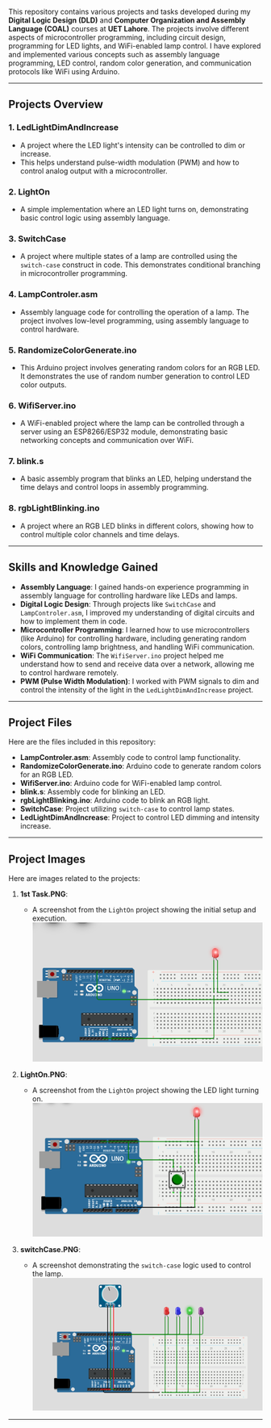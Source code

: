 This repository contains various projects and tasks developed during my **Digital Logic Design (DLD)** and **Computer Organization and Assembly Language (COAL)** courses at **UET Lahore**. The projects involve different aspects of microcontroller programming, including circuit design, programming for LED lights, and WiFi-enabled lamp control. I have explored and implemented various concepts such as assembly language programming, LED control, random color generation, and communication protocols like WiFi using Arduino.

---

## Projects Overview

### 1. **LedLightDimAndIncrease**
   - A project where the LED light's intensity can be controlled to dim or increase.
   - This helps understand pulse-width modulation (PWM) and how to control analog output with a microcontroller.

### 2. **LightOn**
   - A simple implementation where an LED light turns on, demonstrating basic control logic using assembly language.

### 3. **SwitchCase**
   - A project where multiple states of a lamp are controlled using the `switch-case` construct in code. This demonstrates conditional branching in microcontroller programming.

### 4. **LampControler.asm**
   - Assembly language code for controlling the operation of a lamp. The project involves low-level programming, using assembly language to control hardware.

### 5. **RandomizeColorGenerate.ino**
   - This Arduino project involves generating random colors for an RGB LED. It demonstrates the use of random number generation to control LED color outputs.

### 6. **WifiServer.ino**
   - A WiFi-enabled project where the lamp can be controlled through a server using an ESP8266/ESP32 module, demonstrating basic networking concepts and communication over WiFi.

### 7. **blink.s**
   - A basic assembly program that blinks an LED, helping understand the time delays and control loops in assembly programming.

### 8. **rgbLightBlinking.ino**
   - A project where an RGB LED blinks in different colors, showing how to control multiple color channels and time delays.

---

## Skills and Knowledge Gained

- **Assembly Language**: I gained hands-on experience programming in assembly language for controlling hardware like LEDs and lamps.
- **Digital Logic Design**: Through projects like `SwitchCase` and `LampControler.asm`, I improved my understanding of digital circuits and how to implement them in code.
- **Microcontroller Programming**: I learned how to use microcontrollers (like Arduino) for controlling hardware, including generating random colors, controlling lamp brightness, and handling WiFi communication.
- **WiFi Communication**: The `WifiServer.ino` project helped me understand how to send and receive data over a network, allowing me to control hardware remotely.
- **PWM (Pulse Width Modulation)**: I worked with PWM signals to dim and control the intensity of the light in the `LedLightDimAndIncrease` project.

---

## Project Files

Here are the files included in this repository:

- **LampControler.asm**: Assembly code to control lamp functionality.
- **RandomizeColorGenerate.ino**: Arduino code to generate random colors for an RGB LED.
- **WifiServer.ino**: Arduino code for WiFi-enabled lamp control.
- **blink.s**: Assembly code for blinking an LED.
- **rgbLightBlinking.ino**: Arduino code to blink an RGB light.
- **SwitchCase**: Project utilizing `switch-case` to control lamp states.
- **LedLightDimAndIncrease**: Project to control LED dimming and intensity increase.

---

## Project Images

Here are images related to the projects:

1. **1st Task.PNG**:
   - A screenshot from the `LightOn` project showing the initial setup and execution.
   ![1st Task.PNG](./1st%20Task.PNG)

2. **LightOn.PNG**:
   - A screenshot from the `LightOn` project showing the LED light turning on.
   ![LightOn.PNG](./LightOn.PNG)

3. **switchCase.PNG**:
   - A screenshot demonstrating the `switch-case` logic used to control the lamp.
   ![switchCase.PNG](./switchCase.PNG)

---

